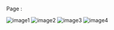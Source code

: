 Page :

![image1](https://user-images.githubusercontent.com/45512316/50551902-8815fb80-0c80-11e9-94b7-83c07a9dd45d.PNG)
![image2](https://user-images.githubusercontent.com/45512316/50551950-505b8380-0c81-11e9-8784-c63b55d3bf8c.PNG)
![image3](https://user-images.githubusercontent.com/45512316/50551598-52badf00-0c7b-11e9-9228-a00622c20fbf.PNG)
![image4](https://user-images.githubusercontent.com/45512316/50551600-55b5cf80-0c7b-11e9-83e5-7f283332e9ff.PNG)


